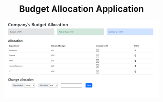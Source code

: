 <h1 align="center">Budget Allocation Application</h1>
<img src="budgetallocation.png" alt="Budget Allocation Application"/>
